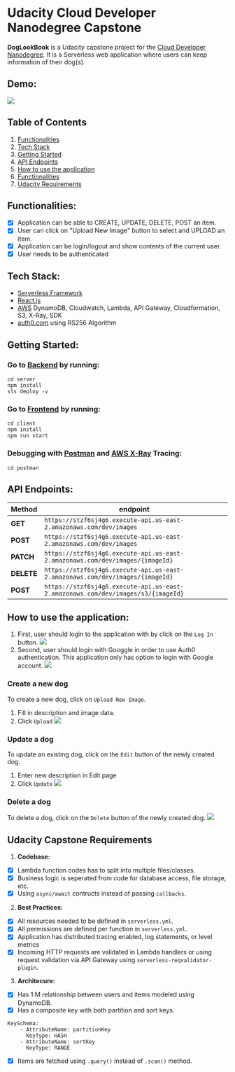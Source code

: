 # Udacity Cloud Developer Nanodegree Capstone

**DogLookBook** is a Udacity capstone project for the [Cloud Developer Nanodegree](https://www.udacity.com/course/cloud-developer-nanodegree--nd9990). It is a Serverless web application where users can keep information of their dog(s). 

## Demo: 
![](images/demo.gif)

## Table of Contents
1. [Functionalities](#functionalities)
1. [Tech Stack](#tech-stack)
2. [Getting Started](#getting-started)
3. [API Endpoints](#api-endpoints)
4. [How to use the application](#how-to-use-the-application)
5. [Functionalities](#functionalities)
6. [Udacity Requirements](#udacity-capstone-requirements)

## Functionalities:
- [x] Application can be able to CREATE, UPDATE, DELETE, POST an item.
- [x] User can click on "Upload New Image" button to select and UPLOAD an item. 
- [x] Application can be login/logout and show contents of the current user. 
- [x] User needs to be authenticated

## Tech Stack: 
- [Serverless Framework](https://www.serverless.com/)
- [React.js](https://reactjs.org/)
- [AWS](https://aws.amazon.com/) DynamoDB, Cloudwatch, Lambda, API Gateway, Cloudformation, S3, X-Ray, SDK
- [auth0.com](Auth0) using RS256 Algorithm

## Getting Started:
### Go to [Backend](server) by running: 
```
cd server
npm install
sls deploy -v
```

### Go to [Frontend](client) by running:
```
cd client
npm install
npm run start
```

### Debugging with [Postman](postman) and [AWS X-Ray](https://aws.amazon.com/xray/) Tracing: 
```
cd postman
```

## API Endpoints: 
| **Method** | **endpoint** |
| ---------- | ------------ |
| **GET**    | `https://stzf6sj4g6.execute-api.us-east-2.amazonaws.com/dev/images`|
| **POST**   | `https://stzf6sj4g6.execute-api.us-east-2.amazonaws.com/dev/images`|
| **PATCH**  | `https://stzf6sj4g6.execute-api.us-east-2.amazonaws.com/dev/images/{imageId}`|
| **DELETE** | `https://stzf6sj4g6.execute-api.us-east-2.amazonaws.com/dev/images/{imageId}`|
| **POST**   | `https://stzf6sj4g6.execute-api.us-east-2.amazonaws.com/dev/images/s3/{imageId}`|

## How to use the application: 
1. First, user should login to the application with by click on the ```Log In``` button.
![](images/1.png)
2. Second, user should login with Googgle in order to use Auth0 authentication. This application only has option to login with Google account. 
![](images/2.png)
### Create a new dog 
To create a new dog, click on ```Upload New Image```.
1. Fill in description and image data.
2. Click ```Upload```
![](images/3.png)

### Update a dog
To update an existing dog, click on the ```Edit``` button of the newly created dog.
1. Enter new description in Edit page
2. Click ```Update```
![](images/4.png)

### Delete a dog
To delete a dog, click on the ```Delete``` button of the newly created dog.
![](images/5.png)

## Udacity Capstone Requirements
1. **Codebase:** 
- [x] Lambda function codes has to split into multiple files/classes. 
- [x] Business logic is seperated from code for database access, file storage, etc. 
- [x] Using `async/await` contructs instead of passing `callbacks`. 
2. **Best Practices:**
- [x] All resources needed to be defined in `serverless.yml`. 
- [x] All permissions are defined per function in `serverless.yml`.
- [x] Application has distributed tracing enabled, log statements, or level metrics
- [x] Incoming HTTP requests are validated in Lambda handlers or using request validation via API Gateway using `serverless-reqvalidator-plugin`. 
3. **Architecure:** 
- [x] Has 1:M relationship between users and items modeled using DynamoDB. 
- [x] Has a composite key with both partition and sort keys. 
```
KeySchema: 
    - AttributeName: partitionKey
      KeyType: HASH
    - AttributeName: sortKey
      KeyType: RANGE
```
- [x] Items are fetched using `.query()` instead of `.scan()` method. 
